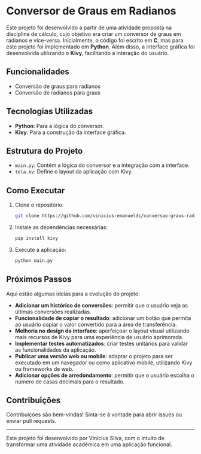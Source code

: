 # Conversor de Graus em Radianos

Este projeto foi desenvolvido a partir de uma atividade proposta na disciplina de cálculo, cujo objetivo era criar um conversor de graus em radianos e vice-versa. Inicialmente, o código foi escrito em **C**, mas para este projeto foi implementado em **Python**. Além disso, a interface gráfica foi desenvolvida utilizando o **Kivy**, facilitando a interação do usuário.

## Funcionalidades

- Conversão de graus para radianos
- Conversão de radianos para graus

## Tecnologias Utilizadas

- **Python**: Para a lógica do conversor.
- **Kivy**: Para a construção da interface gráfica.

## Estrutura do Projeto

- `main.py`: Contém a lógica do conversor e a integração com a interface.
- `tela.kv`: Define o layout da aplicação com Kivy.

## Como Executar

1. Clone o repositório:
   ```bash
   git clone https://github.com/vinicius-emanuelds/conversao-graus-radianos.git
   ```
2. Instale as dependências necessárias:
   ```bash
   pip install kivy
   ```
3. Execute a aplicação:
   ```bash
   python main.py
   ```

## Próximos Passos

Aqui estão algumas ideias para a evolução do projeto:

- **Adicionar um histórico de conversões**: permitir que o usuário veja as últimas conversões realizadas.
- **Funcionalidade de copiar o resultado**: adicionar um botão que permita ao usuário copiar o valor convertido para a área de transferência.
- **Melhoria no design da interface**: aperfeiçoar o layout visual utilizando mais recursos de Kivy para uma experiência de usuário aprimorada.
- **Implementar testes automatizados**: criar testes unitários para validar as funcionalidades da aplicação.
- **Publicar uma versão web ou mobile**: adaptar o projeto para ser executado em um navegador ou como aplicativo mobile, utilizando Kivy ou frameworks de web.
- **Adicionar opções de arredondamento**: permitir que o usuário escolha o número de casas decimais para o resultado.

## Contribuições

Contribuições são bem-vindas! Sinta-se à vontade para abrir issues ou enviar pull requests.

---

Este projeto foi desenvolvido por Vinicius Silva, com o intuito de transformar uma atividade acadêmica em uma aplicação funcional.